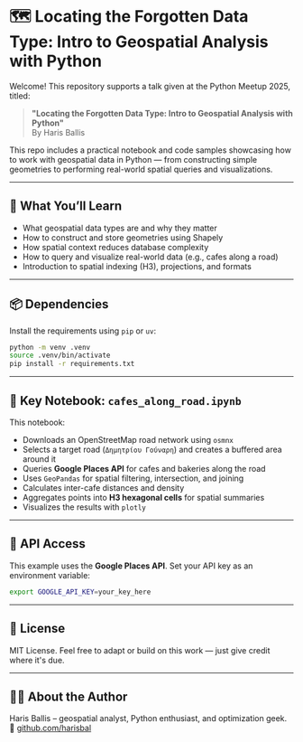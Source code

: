 
# 🗺️ Locating the Forgotten Data Type: Intro to Geospatial Analysis with Python

Welcome! This repository supports a talk given at the Python Meetup 2025, titled:

> **"Locating the Forgotten Data Type: Intro to Geospatial Analysis with Python"**  
> By Haris Ballis

This repo includes a practical notebook and code samples showcasing how to work with geospatial data in Python — from constructing simple geometries to performing real-world spatial queries and visualizations.

---

## 🧠 What You’ll Learn

- What geospatial data types are and why they matter
- How to construct and store geometries using Shapely
- How spatial context reduces database complexity
- How to query and visualize real-world data (e.g., cafes along a road)
- Introduction to spatial indexing (H3), projections, and formats

---

## 📦 Dependencies

Install the requirements using `pip` or `uv`:

```bash
python -m venv .venv
source .venv/bin/activate
pip install -r requirements.txt
```

---

## 📁 Key Notebook: `cafes_along_road.ipynb`

This notebook:
- Downloads an OpenStreetMap road network using `osmnx`
- Selects a target road (`Δημητρίου Γούναρη`) and creates a buffered area around it
- Queries **Google Places API** for cafes and bakeries along the road
- Uses `GeoPandas` for spatial filtering, intersection, and joining
- Calculates inter-cafe distances and density
- Aggregates points into **H3 hexagonal cells** for spatial summaries
- Visualizes the results with `plotly`

---

## 🔐 API Access

This example uses the **Google Places API**. Set your API key as an environment variable:

```bash
export GOOGLE_API_KEY=your_key_here
```

---

## 🧭 License

MIT License. Feel free to adapt or build on this work — just give credit where it's due.

---

## 🙋‍♂️ About the Author

Haris Ballis – geospatial analyst, Python enthusiast, and optimization geek.  
🔗 [github.com/harisbal](https://github.com/harisbal)
